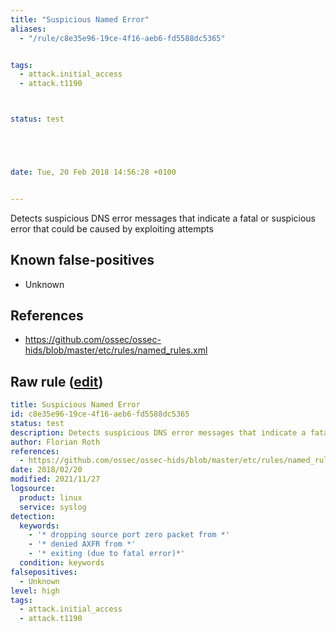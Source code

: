 ```yaml
---
title: "Suspicious Named Error"
aliases:
  - "/rule/c8e35e96-19ce-4f16-aeb6-fd5588dc5365"


tags:
  - attack.initial_access
  - attack.t1190



status: test





date: Tue, 20 Feb 2018 14:56:28 +0100


---
```


Detects suspicious DNS error messages that indicate a fatal or suspicious error that could be caused by exploiting attempts

<!--more-->


## Known false-positives

* Unknown



## References

* https://github.com/ossec/ossec-hids/blob/master/etc/rules/named_rules.xml


## Raw rule ([edit](https://github.com/SigmaHQ/sigma/edit/master/rules/linux/other/lnx_susp_named.yml))
```yaml
title: Suspicious Named Error
id: c8e35e96-19ce-4f16-aeb6-fd5588dc5365
status: test
description: Detects suspicious DNS error messages that indicate a fatal or suspicious error that could be caused by exploiting attempts
author: Florian Roth
references:
  - https://github.com/ossec/ossec-hids/blob/master/etc/rules/named_rules.xml
date: 2018/02/20
modified: 2021/11/27
logsource:
  product: linux
  service: syslog
detection:
  keywords:
    - '* dropping source port zero packet from *'
    - '* denied AXFR from *'
    - '* exiting (due to fatal error)*'
  condition: keywords
falsepositives:
  - Unknown
level: high
tags:
  - attack.initial_access
  - attack.t1190

```
